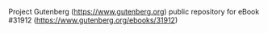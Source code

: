 Project Gutenberg (https://www.gutenberg.org) public repository for eBook #31912 (https://www.gutenberg.org/ebooks/31912)
